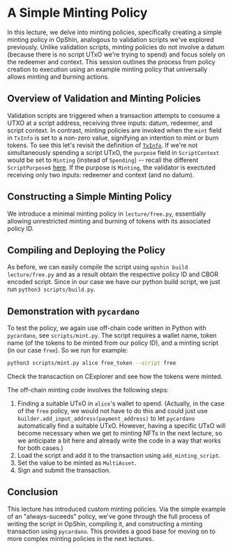 # A Simple Minting Policy

In this lecture, we delve into minting policies, specifically creating a simple minting policy in OpShin, analogous to validation scripts we've explored previously. Unlike validation scripts, minting policies do not involve a datum (because there is no script UTxO we're trying to spend) and focus solely on the redeemer and context. This session outlines the process from policy creation to execution using an example minting policy that universally allows minting and burning actions.

## Overview of Validation and Minting Policies

Validation scripts are triggered when a transaction attempts to consume a UTXO at a script address, receiving three inputs: datum, redeemer, and script context. In contrast, minting policies are invoked when the `mint` field in `TxInfo` is set to a non-zero value, signifying an intention to mint or burn tokens. To see this let's revisit the definition of [`TxInfo`](https://github.com/OpShin/opshin/blob/6aa79592ef59718feabd147ef3379b4b6b9c366f/opshin/ledger/api_v2.py#L463). If we're not simultaneously spending a script UTxO, the `purpose` field in `ScriptContext` would be set to `Minting` (instead of `Spending`) -- recall the different `ScriptPurpose`s [here](https://github.com/OpShin/opshin/blob/6aa79592ef59718feabd147ef3379b4b6b9c366f/opshin/ledger/api_v2.py#L448). If the purpose is `Minting`, the validator is exectuted receiving only two inputs: redeemer and context (and no datum).

## Constructing a Simple Minting Policy

We introduce a minimal minting policy in `lecture/free.py`, essentially allowing unrestricted minting and burning of tokens with its associated policy ID.
<!-- [NOTES TO PRESENTER]
Briefly show the code `lecture/free.py` pointing out that validator has only two arguments now, and all we check in this case is that the purpose is `Minting` (is this even needed?).
-->

## Compiling and Deploying the Policy

As before, we can easily compile the script using `opshin build lecture/free.py` and as a result obtain the respective policy ID and CBOR encoded script. Since in our case we have our python build script, we just run `python3 scripts/build.py`.

## Demonstration with `pycardano`

To test the policy, we again use off-chain code written in Python with `pycardano`, see `scripts/mint.py`. The script requires a wallet name, token name (of the tokens to be minted from our policy ID), and a minting script (in our case `free`). So we run for example:
```bash
python3 scripts/mint.py alice free_token --script free
```
Check the transcaction on CExplorer and see how the tokens were minted.

<!-- [NOTES TO PRESENTER]
Go through the code of `scripts/mint.py` and explain how it works.
-->
The off-chain minting code involves the following steps:
1. Finding a suitable UTxO in `alice`'s wallet to spend. (Actually, in the case of the `free` policy, we would not have to do this and could just use `builder.add_input_address(payment_address)` to let `pycardano` automatically find a suitable UTxO. However, having a specific UTxO will become necessary when we get to minting NFTs in the next lecture, so we anticipate a bit here and already write the code in a way that works for both cases.)
2. Load the script and add it to the transaction using `add_minting_script`.
3. Set the value to be minted as `MultiAsset`.
4. Sign and submit the transaction.

## Conclusion

This lecture has introduced custom minting policies. Via the simple example of an "always-suceeds" policy, we've gone through the full process of writing the script in OpShin, compiling it, and constructing a minting transaction using `pycardano`. This provides a good base for moving on to more complex minting policies in the next lectures.